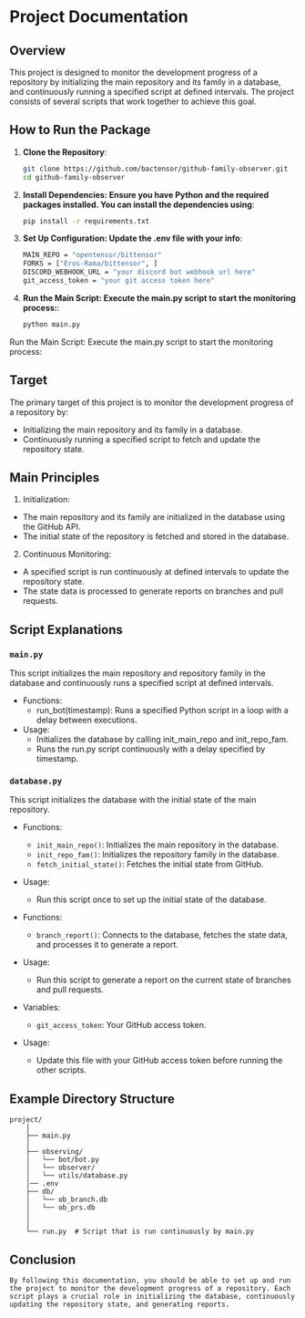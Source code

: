 # Project Documentation

## Overview

This project is designed to monitor the development progress of a repository by initializing the main repository and its family in a database, and continuously running a specified script at defined intervals. The project consists of several scripts that work together to achieve this goal.

## How to Run the Package

1. **Clone the Repository**:
   ```sh
   git clone https://github.com/bactensor/github-family-observer.git
   cd github-family-observer
2. **Install Dependencies: Ensure you have Python and the required packages installed. You can install the dependencies using**:
    ```sh
    pip install -r requirements.txt

3. **Set Up Configuration: Update the .env file with your info**:
    ```sh
    MAIN_REPO = "opentensor/bittensor"
    FORKS = ["Eros-Rama/bittensor", ]
    DISCORD_WEBHOOK_URL = "your discord bot webhook url here"
    git_access_token = "your git access token here"

4. **Run the Main Script: Execute the main.py script to start the monitoring process:**:
    ```sh
    python main.py

Run the Main Script: Execute the main.py script to start the monitoring process:

## Target
The primary target of this project is to monitor the development progress of a repository by:

* Initializing the main repository and its family in a database.
* Continuously running a specified script to fetch and update the repository state.

## Main Principles

1. Initialization:

 * The main repository and its family are initialized in the database using the GitHub API.
 * The initial state of the repository is fetched and stored in the database.

2. Continuous Monitoring:

 * A specified script is run continuously at defined intervals to update the repository state.
 * The state data is processed to generate reports on branches and pull requests.

## Script Explanations

### `main.py`

This script initializes the main repository and repository family in the database and continuously runs a specified script at defined intervals.

* Functions:
    * run_bot(timestamp): Runs a specified Python script in a loop with a delay between executions.
* Usage:
    * Initializes the database by calling init_main_repo and init_repo_fam.
    * Runs the run.py script continuously with a delay specified by timestamp.

### `database.py`

This script initializes the database with the initial state of the main repository.

* Functions:
    * `init_main_repo()`: Initializes the main repository in the database.
    * `init_repo_fam()`: Initializes the repository family in the database.
    * `fetch_initial_state()`: Fetches the initial state from GitHub.
* Usage:
    * Run this script once to set up the initial state of the database.

* Functions:
    * `branch_report()`: Connects to the database, fetches the state data, and processes it to generate a report.
* Usage:
    * Run this script to generate a report on the current state of branches and pull requests.

* Variables:
    * `git_access_token`: Your GitHub access token.
* Usage:
    * Update this file with your GitHub access token before running the other scripts.

## Example Directory Structure

```
project/
    │
    ├── main.py
    │
    ├── observing/
    │   └── bot/bot.py
    │   └── observer/
    │   └── utils/database.py
    │── .env
    ├── db/
    │   └── ob_branch.db
    │   └── ob_prs.db
    │
    │   
    └── run.py  # Script that is run continuously by main.py
```


## Conclusion

``` By following this documentation, you should be able to set up and run the project to monitor the development progress of a repository. Each script plays a crucial role in initializing the database, continuously updating the repository state, and generating reports. ```